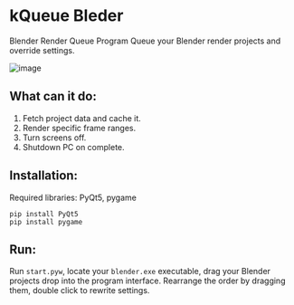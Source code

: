 # kQueue Bleder
Blender Render Queue Program
Queue your Blender render projects and override settings.

![image](https://github.com/lauwurence/kqueue_blender/assets/46109734/9eccb088-0220-4c4a-bd12-daa020a25241)

## What can it do:
1. Fetch project data and cache it.
2. Render specific frame ranges.
3. Turn screens off.
4. Shutdown PC on complete.

## Installation:
Required libraries: PyQt5, pygame

```
pip install PyQt5
pip install pygame
```

## Run:
Run `start.pyw`, locate your `blender.exe` executable, drag your Blender projects drop into the program interface.
Rearrange the order by dragging them, double click to rewrite settings.
